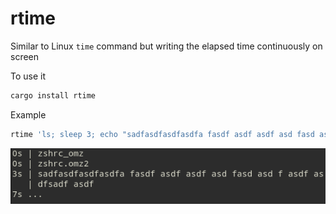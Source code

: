 # rtime

Similar to Linux `time` command but writing the elapsed time continuously on screen

To use it

```sh
cargo install rtime
```

Example

```sh
rtime 'ls; sleep 3; echo "sadfasdfasdfasdfa fasdf asdf asdf asd fasd asd f asdf asdfsadf asdf "; sleep 4'
```

![Example](/rtime_ex.png)
